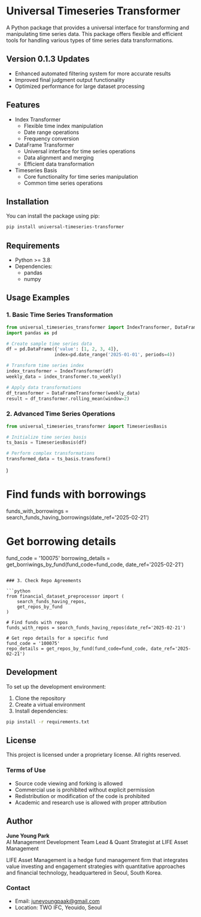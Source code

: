 # Universal Timeseries Transformer

A Python package that provides a universal interface for transforming and manipulating time series data. This package offers flexible and efficient tools for handling various types of time series data transformations.

## Version 0.1.3 Updates

- Enhanced automated filtering system for more accurate results
- Improved final judgment output functionality
- Optimized performance for large dataset processing

## Features

- Index Transformer
  - Flexible time index manipulation
  - Date range operations
  - Frequency conversion
- DataFrame Transformer
  - Universal interface for time series operations
  - Data alignment and merging
  - Efficient data transformation
- Timeseries Basis
  - Core functionality for time series manipulation
  - Common time series operations

## Installation

You can install the package using pip:

```bash
pip install universal-timeseries-transformer
```

## Requirements

- Python >= 3.8
- Dependencies:
  - pandas
  - numpy

## Usage Examples

### 1. Basic Time Series Transformation

```python
from universal_timeseries_transformer import IndexTransformer, DataFrameTransformer
import pandas as pd

# Create sample time series data
df = pd.DataFrame({'value': [1, 2, 3, 4]},
                  index=pd.date_range('2025-01-01', periods=4))

# Transform time series index
index_transformer = IndexTransformer(df)
weekly_data = index_transformer.to_weekly()

# Apply data transformations
df_transformer = DataFrameTransformer(weekly_data)
result = df_transformer.rolling_mean(window=2)
```

### 2. Advanced Time Series Operations

```python
from universal_timeseries_transformer import TimeseriesBasis

# Initialize time series basis
ts_basis = TimeseriesBasis(df)

# Perform complex transformations
transformed_data = ts_basis.transform()
```
)

# Find funds with borrowings
funds_with_borrowings = search_funds_having_borrowings(date_ref='2025-02-21')

# Get borrowing details
fund_code = '100075'
borrowing_details = get_borriwings_by_fund(fund_code=fund_code, date_ref='2025-02-21')
```

### 3. Check Repo Agreements

```python
from financial_dataset_preprocessor import (
    search_funds_having_repos,
    get_repos_by_fund
)

# Find funds with repos
funds_with_repos = search_funds_having_repos(date_ref='2025-02-21')

# Get repo details for a specific fund
fund_code = '100075'
repo_details = get_repos_by_fund(fund_code=fund_code, date_ref='2025-02-21')
```

## Development

To set up the development environment:

1. Clone the repository
2. Create a virtual environment
3. Install dependencies:

```bash
pip install -r requirements.txt
```

## License

This project is licensed under a proprietary license. All rights reserved.

### Terms of Use

- Source code viewing and forking is allowed
- Commercial use is prohibited without explicit permission
- Redistribution or modification of the code is prohibited
- Academic and research use is allowed with proper attribution

## Author

**June Young Park**  
AI Management Development Team Lead & Quant Strategist at LIFE Asset Management

LIFE Asset Management is a hedge fund management firm that integrates value investing and engagement strategies with quantitative approaches and financial technology, headquartered in Seoul, South Korea.

### Contact

- Email: juneyoungpaak@gmail.com
- Location: TWO IFC, Yeouido, Seoul

